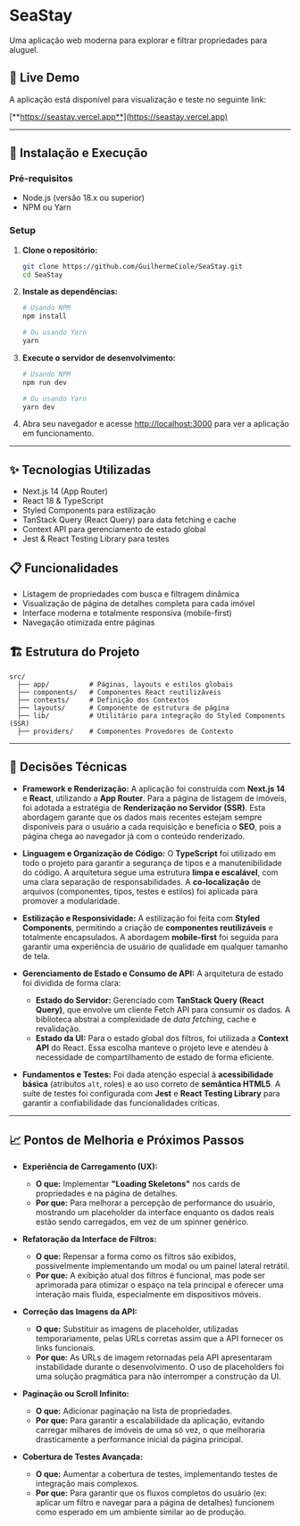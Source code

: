 # SeaStay

Uma aplicação web moderna para explorar e filtrar propriedades para aluguel.

## 🚀 Live Demo

A aplicação está disponível para visualização e teste no seguinte link:

[**https://seastay.vercel.app**](https://seastay.vercel.app)

---

## 🔧 Instalação e Execução

### Pré-requisitos

* Node.js (versão 18.x ou superior)
* NPM ou Yarn

### Setup

1.  **Clone o repositório:**
    ```bash
    git clone https://github.com/GuilhermeCiole/SeaStay.git
    cd SeaStay
    ```

2.  **Instale as dependências:**
    ```bash
    # Usando NPM
    npm install

    # Ou usando Yarn
    yarn
    ```

3.  **Execute o servidor de desenvolvimento:**
    ```bash
    # Usando NPM
    npm run dev

    # Ou usando Yarn
    yarn dev
    ```

4.  Abra seu navegador e acesse [http://localhost:3000](http://localhost:3000) para ver a aplicação em funcionamento.

---

## ✨ Tecnologias Utilizadas

* Next.js 14 (App Router)
* React 18 & TypeScript
* Styled Components para estilização
* TanStack Query (React Query) para data fetching e cache
* Context API para gerenciamento de estado global
* Jest & React Testing Library para testes

## 📋 Funcionalidades

* Listagem de propriedades com busca e filtragem dinâmica
* Visualização de página de detalhes completa para cada imóvel
* Interface moderna e totalmente responsiva (mobile-first)
* Navegação otimizada entre páginas

## 🏗️ Estrutura do Projeto

```
src/
  ├── app/          # Páginas, layouts e estilos globais
  ├── components/   # Componentes React reutilizáveis
  ├── contexts/     # Definição dos Contextos
  ├── layouts/      # Componente de estrutura de página
  ├── lib/          # Utilitário para integração do Styled Components (SSR)
  ├── providers/    # Componentes Provedores de Contexto
```

---

## 🎯 Decisões Técnicas

* **Framework e Renderização:** A aplicação foi construída com **Next.js 14** e **React**, utilizando a **App Router**. Para a página de listagem de imóveis, foi adotada a estratégia de **Renderização no Servidor (SSR)**. Esta abordagem garante que os dados mais recentes estejam sempre disponíveis para o usuário a cada requisição e beneficia o **SEO**, pois a página chega ao navegador já com o conteúdo renderizado.

* **Linguagem e Organização de Código:** O **TypeScript** foi utilizado em todo o projeto para garantir a segurança de tipos e a manutenibilidade do código. A arquitetura segue uma estrutura **limpa e escalável**, com uma clara separação de responsabilidades. A **co-localização** de arquivos (componentes, tipos, testes e estilos) foi aplicada para promover a modularidade.

* **Estilização e Responsividade:** A estilização foi feita com **Styled Components**, permitindo a criação de **componentes reutilizáveis** e totalmente encapsulados. A abordagem **mobile-first** foi seguida para garantir uma experiência de usuário de qualidade em qualquer tamanho de tela.

* **Gerenciamento de Estado e Consumo de API:** A arquitetura de estado foi dividida de forma clara:
    * **Estado do Servidor:** Gerenciado com **TanStack Query (React Query)**, que envolve um cliente Fetch API para consumir os dados. A biblioteca abstrai a complexidade de *data fetching*, cache e revalidação.
    * **Estado da UI:** Para o estado global dos filtros, foi utilizada a **Context API** do React. Essa escolha manteve o projeto leve e atendeu à necessidade de compartilhamento de estado de forma eficiente.

* **Fundamentos e Testes:** Foi dada atenção especial à **acessibilidade básica** (atributos `alt`, roles) e ao uso correto de **semântica HTML5**. A suíte de testes foi configurada com **Jest** e **React Testing Library** para garantir a confiabilidade das funcionalidades críticas.

---

## 📈 Pontos de Melhoria e Próximos Passos

* **Experiência de Carregamento (UX):**
    * **O que:** Implementar **"Loading Skeletons"** nos cards de propriedades e na página de detalhes.
    * **Por que:** Para melhorar a percepção de performance do usuário, mostrando um placeholder da interface enquanto os dados reais estão sendo carregados, em vez de um spinner genérico.

* **Refatoração da Interface de Filtros:**
    * **O que:** Repensar a forma como os filtros são exibidos, possivelmente implementando um modal ou um painel lateral retrátil.
    * **Por que:** A exibição atual dos filtros é funcional, mas pode ser aprimorada para otimizar o espaço na tela principal e oferecer uma interação mais fluida, especialmente em dispositivos móveis.

* **Correção das Imagens da API:**
    * **O que:** Substituir as imagens de placeholder, utilizadas temporariamente, pelas URLs corretas assim que a API fornecer os links funcionais.
    * **Por que:** As URLs de imagem retornadas pela API apresentaram instabilidade durante o desenvolvimento. O uso de placeholders foi uma solução pragmática para não interromper a construção da UI.

* **Paginação ou Scroll Infinito:**
    * **O que:** Adicionar paginação na lista de propriedades.
    * **Por que:** Para garantir a escalabilidade da aplicação, evitando carregar milhares de imóveis de uma só vez, o que melhoraria drasticamente a performance inicial da página principal.

* **Cobertura de Testes Avançada:**
    * **O que:** Aumentar a cobertura de testes, implementando testes de integração mais complexos.
    * **Por que:** Para garantir que os fluxos completos do usuário (ex: aplicar um filtro e navegar para a página de detalhes) funcionem como esperado em um ambiente similar ao de produção.
